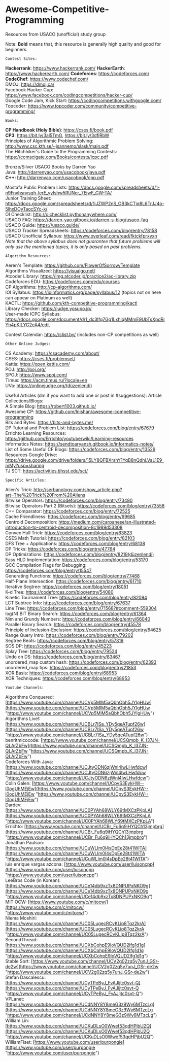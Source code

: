 # Awesome-Competitive-Programming
Resources from USACO (unofficial) study group

Note: **Bold** means that, this resource is generally high quality and good for beginners.
    
    Contest Sites:
**Hackerrank**: https://www.hackerrank.com/
**HackerEarth**: https://www.hackerearth.com/
**Codeforces**: https://codeforces.com/  
**CodeChef**: https://www.codechef.com/  
DMOJ: https://dmoj.ca/  
Facebook Hacker Cup: https://www.facebook.com/codingcompetitions/hacker-cup/  
Google Code Jam, Kick Start: https://codingcompetitions.withgoogle.com/  
Topcoder: https://www.topcoder.com/community/competitive-programming/  
  

    Books:

**CP Handbook (Holy Bible)**: https://cses.fi/book.pdf  
**CP3**: https://bit.ly/3al5TmG, https://bit.ly/3dfjRbW  
Principles of Algorithmic Problem Solving: http://www.csc.kth.se/~jsannemo/slask/main.pdf  
The Hitchhiker's Guide to the Programming Contests: https://comscigate.com/Books/contests/icpc.pdf  
  

Bronze/Silver USACO Books by Darren Yao  
Java: http://darrenyao.com/usacobook/java.pdf  
**C++**: http://darrenyao.com/usacobook/cpp.pdf
  
Mostafa Public Problem Lists: https://docs.google.com/spreadsheets/d/1-n9Fnvhsnvsqh-IerE_yyIshw5RUNer_7EjwF_GW-TA/  
Junior Training Sheet: https://docs.google.com/spreadsheets/d/1iJZWP2nS_OB3kCTjq8L6TrJJ4o-5lhxDOyTaocSYc-k/  
OI Checklist: http://oichecklist.pythonanywhere.com/  
USACO FAQ: https://darren-yao.gitbook.io/darren-s-blog/usaco-faq  
USACO Guide: https://usaco.guide/  
USACO Tracker Spreadsheets: https://codeforces.com/blog/entry/78158  
USACO Unofficial Syllabus: https://www.overleaf.com/read/fktckfprxyxn   
*Note that the above syllabus does not guarantee that future problems will only use the mentioned topics, it is only based on past problems.*
  

    Algorithm Resources:

Aeren's Template: https://github.com/FlowerOfSorrow/Template  
Algorithms Visualized: https://visualgo.net/  
Atcoder Library: https://img.atcoder.jp/practice2/ac-library.zip  
Codeforces EDU: https://codeforces.com/edu/courses  
CP Algorithms: http://cp-algorithms.com/  
IOI Syllabus: https://ioinformatics.org/page/syllabus/12 (topics not on here can appear on Platinum as well)  
KACTL: https://github.com/kth-competitive-programming/kactl  
Library Checker: https://judge.yosupo.jp/  
User-made ICPC Syllabus: https://docs.google.com/document/d/1_dc3Ifg7Gg1LxhiqMMmE9UbTsXpdRiYh4pKILYG2eA4/edit  

Contest Calendar: https://clist.by/ (includes non-CP competitions as well)  


    Other Online Judges:

CS Academy: https://csacademy.com/about/  
CSES: https://cses.fi/problemset/  
Kattis: https://open.kattis.com/  
POJ: http://poj.org/  
SPOJ: https://www.spoj.com/  
Timus: https://acm.timus.ru/?locale=en  
UVa: https://onlinejudge.org/(düzenlendi)  

Useful Articles (dm if you want to add one or post in #suggestions):
Article Collections/Blogs:  
A Simple Blog: https://robert1003.github.io/  
Awesome CP: https://github.com/lnishan/awesome-competitive-programming  
Bits and Bytes: https://bits-and-bytes.me/  
DP Tutorial and Problem List: https://codeforces.com/blog/entry/67679  
Errichto Learning Resources: https://github.com/Errichto/youtube/wiki/Learning-resources  
Informatics Notes: https://sendtoaryansh.gitbook.io/informatics-notes/  
List of Some Useful CF Blogs: https://codeforces.com/blog/entry/13529  
Resources Google Drive: https://drive.google.com/drive/folders/15LY8QFBXrshY1YqB8nQdhLVaL1E9_mMy?usp=sharing  
TJ SCT: https://activities.tjhsst.edu/sct/  

    Specific Articles:

Alien's Trick: http://serbanology.com/show_article.php?art=The%20Trick%20From%20Aliens  
Bitwise Operators: https://codeforces.com/blog/entry/73490  
Bitwise Operators Part 2 (Bitsets): https://codeforces.com/blog/entry/73558  
C++ Comparator: https://codeforces.com/blog/entry/72525  
Cache Friendliness: https://codeforces.com/blog/entry/69685  
Centroid Decomposition: https://medium.com/carpanese/an-illustrated-introduction-to-centroid-decomposition-8c1989d53308  
Convex Hull Trick: https://codeforces.com/blog/entry/63823  
CSES Math Tutorial: https://codeforces.com/blog/entry/82103  
DFS Tree + Applications: https://codeforces.com/blog/entry/68138   
DP Tricks: https://codeforces.com/blog/entry/47764  
DP Optimizations: https://codeforces.com/blog/entry/8219(düzenlendi)  
Easy HLD Implementation: https://codeforces.com/blog/entry/53170  
GCC Compilation Flags for Debugging: https://codeforces.com/blog/entry/15547  
Generating Functions: https://codeforces.com/blog/entry/77468  
Half-Plane Intersection: https://codeforces.com/blog/entry/61710  
Iterative Segtree: https://codeforces.com/blog/entry/18051  
K-d Tree: https://codeforces.com/blog/entry/54080  
Kinetic Tournament Tree: https://codeforces.com/blog/entry/82094  
LCT Subtree Info: https://codeforces.com/blog/entry/67637  
Line Tree: https://codeforces.com/blog/entry/71568?#comment-559304  
log(N) BIT Binary Search: https://codeforces.com/blog/entry/61364  
Nim and Grundy Numbers: https://codeforces.com/blog/entry/66040  
Parallel Binary Search: https://codeforces.com/blog/entry/45578  
Principle of Inclusion-Exclusion: https://codeforces.com/blog/entry/64625  
Range Query Intro: https://codeforces.com/blog/entry/79202  
Segtree Beats: https://codeforces.com/blog/entry/57319  
SOS DP: https://codeforces.com/blog/entry/45223  
Splay Tree: https://codeforces.com/blog/entry/79524  
Undo on DS: https://codeforces.com/blog/entry/83467  
unordered_map custom hash: https://codeforces.com/blog/entry/62393  
unordered_map tips: https://codeforces.com/blog/entry/21853  
XOR Basis: https://codeforces.com/blog/entry/68953  
XOR Techniques: https://codeforces.com/blog/entry/68953  


    Youtube Channels:

Algorithms Conquered:[https://www.youtube.com/channel/UCVp5MlM5aQbhObh5JYlgHUw](https://www.youtube.com/channel/UCVp5MlM5aQbhObh5JYlgHUw "https://www.youtube.com/channel/UCVp5MlM5aQbhObh5JYlgHUw")   
Algorithms Live!: [https://www.youtube.com/channel/UCBLr7ISa_YDy5qeATupf26w](https://www.youtube.com/channel/UCBLr7ISa_YDy5qeATupf26w "https://www.youtube.com/channel/UCBLr7ISa_YDy5qeATupf26w")   
benritmicocode: [https://www.youtube.com/channel/UCSQmpb_K_I37JN-QLArZbFw](https://www.youtube.com/channel/UCSQmpb_K_I37JN-QLArZbFw "https://www.youtube.com/channel/UCSQmpb_K_I37JN-QLArZbFw")   
Codeforces With Java: [https://www.youtube.com/channel/UCJtyODN6zjWnl4lwLHwfdcw](https://www.youtube.com/channel/UCJtyODN6zjWnl4lwLHwfdcw "https://www.youtube.com/channel/UCJtyODN6zjWnl4lwLHwfdcw")   
Colin Galen: [https://www.youtube.com/channel/UCpvS3EykHW--l0ogUhMEjEw](https://www.youtube.com/channel/UCpvS3EykHW--l0ogUhMEjEw "https://www.youtube.com/channel/UCpvS3EykHW--l0ogUhMEjEw")   
Dardev: [https://www.youtube.com/channel/UC0PYAh68WLY69tMXCzPKpLA](https://www.youtube.com/channel/UC0PYAh68WLY69tMXCzPKpLA "https://www.youtube.com/channel/UC0PYAh68WLY69tMXCzPKpLA")   
Errichto: [https://www.youtube.com/channel/UCBr_Fu6q9iHYQCh13jmpbrg](https://www.youtube.com/channel/UCBr_Fu6q9iHYQCh13jmpbrg "https://www.youtube.com/channel/UCBr_Fu6q9iHYQCh13jmpbrg")   
Jonathan Paulson: [https://www.youtube.com/channel/UCuWLIm0l4sDpEe28t41WITA](https://www.youtube.com/channel/UCuWLIm0l4sDpEe28t41WITA "https://www.youtube.com/channel/UCuWLIm0l4sDpEe28t41WITA")   
luis enrique vargas azcona: [https://www.youtube.com/user/luisoncpp](https://www.youtube.com/user/luisoncpp "https://www.youtube.com/user/luisoncpp")   
LeeBros Code (in Korean): [https://www.youtube.com/channel/UCe14db9xzTx8DNPUPxNKO9g](https://www.youtube.com/channel/UCe14db9xzTx8DNPUPxNKO9g "https://www.youtube.com/channel/UCe14db9xzTx8DNPUPxNKO9g")   
MIT OCW: [https://www.youtube.com/c/mitocw/](https://www.youtube.com/c/mitocw/ "https://www.youtube.com/c/mitocw/")   
Niema Moshiri: [https://www.youtube.com/channel/UC05LugecRCvKLip8Tqz2krA](https://www.youtube.com/channel/UC05LugecRCvKLip8Tqz2krA "https://www.youtube.com/channel/UC05LugecRCvKLip8Tqz2krA")   
SecondThread: [https://www.youtube.com/channel/UCXbCohpE9IoVQUD2Ifg1d1g](https://www.youtube.com/channel/UCXbCohpE9IoVQUD2Ifg1d1g "https://www.youtube.com/channel/UCXbCohpE9IoVQUD2Ifg1d1g")   
Stable Sort: [https://www.youtube.com/channel/UCV2g02zq5y7unJ_GSr-de2w](https://www.youtube.com/channel/UCV2g02zq5y7unJ_GSr-de2w "https://www.youtube.com/channel/UCV2g02zq5y7unJ_GSr-de2w")   
Stefan Dascalescu: [https://www.youtube.com/channel/UCyTPeByJ_FvAJljtc0svt-Q](https://www.youtube.com/channel/UCyTPeByJ_FvAJljtc0svt-Q "https://www.youtube.com/channel/UCyTPeByJ_FvAJljtc0svt-Q")   
VPLanet: [https://www.youtube.com/channel/UCdNNY8Y8meG3z9Wy6MTzcLg](https://www.youtube.com/channel/UCdNNY8Y8meG3z9Wy6MTzcLg "https://www.youtube.com/channel/UCdNNY8Y8meG3z9Wy6MTzcLg")   
William Lin: [https://www.youtube.com/channel/UCKuDLsO0Wwef53qdHPjbU2Q](https://www.youtube.com/channel/UCKuDLsO0Wwef53qdHPjbU2Q "https://www.youtube.com/channel/UCKuDLsO0Wwef53qdHPjbU2Q")   
WilliamFiset: [https://www.youtube.com/user/purpongie](https://www.youtube.com/user/purpongie "https://www.youtube.com/user/purpongie") 
